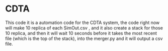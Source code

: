 # CDTA

This code it is a automation code for the CDTA system, the code right now will make 10 replica of each SimOut.csv ,
and it also create a stack for those 10 replica, and then it will wait 10 seconds before it takes the most recent file 
(which is the top of the stack), into the merger.py and it will output a csv file. 
